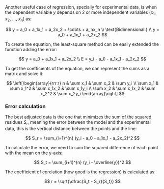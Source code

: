 Another useful case of regression, specially for experimental data, is when the dependent variable $y$ depends on 2 or more independent variables ($x_1$, $x_2$, ..., $x_n$) as:

$$
y = a_0 + a_1x_1 + a_2x_2 + \cdots + a_nx_n \\
\text{Bidimensional:} \\
y = a_0 + a_1x_1 + a_2x_2
$$

To create the equation, the least-square method can be easily extended the function adding the error:

$$
y = a_0 + a_1x_1 + a_2x_2 \\
E = y_i - a_0 - a_1x_1 - a_2x_2
$$

To get the coefficients of the equation, we can represent the sums as a matrix and solve it:

$$
\left[\begin{array}{rrr:r}
n & \sum x_1 & \sum x_2 & \sum y_i \\
\sum x_1 & \sum x_1^2 & \sum x_1x_2 & \sum x_1y_i \\
\sum x_2 & \sum x_1x_2 & \sum x_2^2 & \sum x_2y_i
\end{array}\right]
$$

### Error calculation

The best adjusted data is the one that minimizes the sum of the squared residues $S_r$, meaning the error between the model and the experimental data, this is the vertical distance between the points and the line:

$$
S_r = \sum_{i=1}^{n} (y_i - a_0 - a_1x_1 - a_2x_2)^2
$$

To calculate the error, we need to sum the squared difference of each point with the mean on the y-axis:

$$
S_t = \sum_{i+1}^{n} (y_i - \overline{y})^2
$$

The coefficient of corelation (how good is the regression) is calculated as:

$$
r = \sqrt{\dfrac{S_t - S_r}{S_t}}
$$